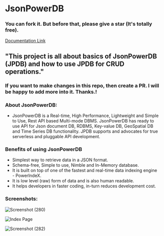 # JsonPowerDB 
### You can fork it. But before that, please give a star (It's totally free).

[Documentation Link](http://login2explore.com/jpdb/docs.html)

## "This project is all about basics of JsonPowerDB (JPDB) and how to use JPDB for CRUD operations." 
### If you want to make changes in this repo, then create a PR. I will be happy to add more into it. Thanks.!
### About JsonPowerDB:

- JsonPowerDB is a Real-time, High Performance, Lightweight and Simple to Use, Rest API based Multi-mode DBMS. JsonPowerDB has ready to use API for Json document DB, RDBMS, Key-value DB, GeoSpatial DB and Time Series DB functionality. JPDB supports and advocates for true serverless and pluggable API development.

### Benefits of using JsonPowerDB

- Simplest way to retrieve data in a JSON format.
- Schema-free, Simple to use, Nimble and In-Memory database.
- It is built on top of one of the fastest and real-time data indexing engine - PowerIndeX.
- It is low level (raw) form of data and is also human readable.
- It helps developers in faster coding, in-turn reduces development cost.

### Screenshots:

![Screenshot (280)](https://user-images.githubusercontent.com/107134005/190624338-1bc03558-149b-433c-ad34-a522e2c6eeba.png)

![Index Page](https://github.com/BeAgarwal/JsonPowerDB/blob/master/Assets/Screenshots/Index.PNG)


![Screenshot (282)](https://user-images.githubusercontent.com/107134005/190624713-aa6120c6-f96a-479a-9541-e3f3f40e2e94.png)
